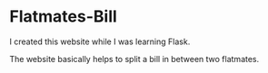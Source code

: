 # Flatmates-Bill

I created this website while I was learning Flask.

The website basically helps to split a bill in between two flatmates.
